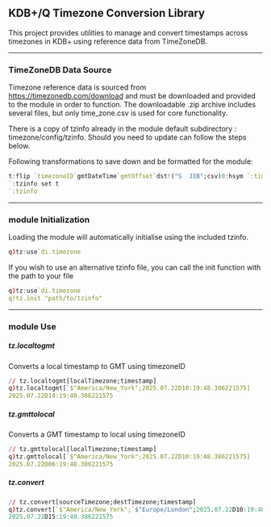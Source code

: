 ## KDB+/Q Timezone Conversion Library

This project provides utilities to manage and convert timestamps across timezones in KDB+ using reference data from TimeZoneDB.

---

### TimeZoneDB Data Source

Timezone reference data is sourced from https://timezonedb.com/download and must be downloaded and provided to the module in order to function.
The downloadable .zip archive includes several files, but only time_zone.csv is used for core functionality.

There is a copy of tzinfo already in the module default subdirectory : timezone/config/tzinfo.
Should you need to update can follow the steps below.

Following transformations to save down and be formatted for the module: 
```q
t:flip `timezoneID`gmtDateTime`gmtOffset`dst!("S  JIB";csv)0:hsym `:time_zone.csv
`:tzinfo set t
`:tzinfo
```

---

### module Initialization

Loading the module will automatically initialise using the included tzinfo.

```q
q)tz:use`di.timezone
```

If you wish to use an alternative tzinfo file, you can call the init function with
the path to your file

```q
q)tz:use`di.timezone
q)tz.init "path/to/tzinfo"
```

---

### module Use

##### tz.localtogmt
Converts a local timestamp to GMT using timezoneID 
```q
// tz.localtogmt[localTimezone;timestamp]
q)tz.localtogmt[`$"America/New_York";2025.07.22D10:19:48.386221575]
2025.07.22D14:19:48.386221575
```

##### tz.gmttolocal
Converts a GMT timestamp to local using timezoneID
```q
// tz.gmttolocal[localTimezone;timestamp]
q)tz.gmttolocal[`$"America/New_York";2025.07.22D10:19:48.386221575]
2025.07.22D06:19:48.386221575
```

##### tz.convert
```q
// tz.convert[sourceTimezone;destTimezone;timestamp]
q)tz.convert[`$"America/New_York";`$"Europe/London";2025.07.22D10:19:48.386221575]
2025.07.22D15:19:48.386221575
```
